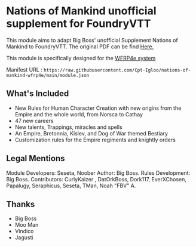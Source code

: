 # Nations of Mankind unofficial supplement for FoundryVTT

This module aims to adapt Big Boss' unofficial Supplement Nations of Mankind to FoundryVTT.
The original PDF can be find [Here.](https://drive.google.com/drive/folders/17K5JtZrsSJnSRtGBHIUqfLzSGfUCdQ86)

This module is specifically designed for the [WFRP4e system](https://github.com/moo-man/WFRP4e-FoundryVTT)

Manifest URL : `https://raw.githubusercontent.com/Cpt-Igloo/nations-of-mankind-wfrp4e/main/module.json`

## What's Included
- New Rules for Human Character Creation with new origins from the Empire and the whole world, from Norsca to Cathay
- 47 new careers
- New talents, Trappings, miracles and spells
- An Empire, Bretonnia, Kislev, and Dog of War themed Bestiary
- Customization rules for the Empire regiments and knightly orders

## Legal Mentions
Module Developers: Seseta, Noober
Author: Big Boss. 
Rules Development: Big Boss.
Contributors: CurlyKaizer , DatOrkBoss, Dork117, EverXChosen, Papalugy, Seraphicus, Seseta, TMan, Noah "FBV" A.

## Thanks
- Big Boss
- Moo Man
- Vindico
- Jagusti
